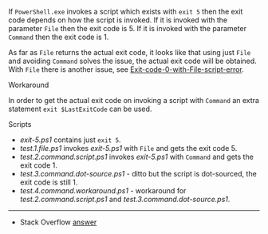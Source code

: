 
If `PowerShell.exe` invokes a script which exists with `exit 5` then the exit
code depends on how the script is invoked. If it is invoked with the parameter
`File` then the exit code is 5. If it is invoked with the parameter `Command`
then the exit code is 1.

As far as `File` returns the actual exit code, it looks like that using just
`File` and avoiding `Command` solves the issue, the actual exit code will be
obtained. With `File` there is another issue, see [Exit-code-0-with-File-script-error](../Exit-code-0-with-File-script-error).

Workaround

In order to get the actual exit code on invoking a script with `Command` an
extra statement `exit $LastExitCode` can be used.

Scripts

- *exit-5.ps1* contains just `exit 5`.
- *test.1.file.ps1* invokes *exit-5.ps1* with `File` and gets the exit code 5.
- *test.2.command.script.ps1* invokes *exit-5.ps1* with `Command` and gets the exit code 1.
- *test.3.command.dot-source.ps1* - ditto but the script is dot-sourced, the exit code is still 1.
- *test.4.command.workaround.ps1* - workaround for *test.2.command.script.ps1* and *test.3.command.dot-source.ps1*.

---

- Stack Overflow [answer](http://stackoverflow.com/a/30374795/323582)
